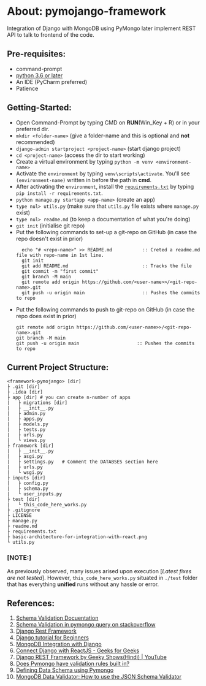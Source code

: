 # About: pymojango-framework
Integration of Django with MongoDB using PyMongo later implement REST API to talk to frontend of the code.  
  
## Pre-requisites:
- command-prompt
- [python 3.6 or later](https://www.python.org/downloads/)
- An IDE (PyCharm preferred)
- Patience

## Getting-Started:
- Open Command-Prompt by typing CMD on **RUN**(Win_Key + R) or in your preferred dir.
- `mkdir <folder-name>`  (give a folder-name and this is optional and **not** recommended)
- `django-admin startproject <project-name>`  (start django project)
- `cd <project-name>`  (access the dir to start working)
- Create a virtual environment by typing `python -m venv <environment-name>`
- Activate the `environment` by typing `venv\scripts\activate`. You'll see `(environment-name)` written in before the path in **cmd**.
- After activating the `environment`, install the [`requirements.txt`](https://github.com/pixincreate/framework-pymojango/blob/main/requirements.txt) by typing `pip install -r requirements.txt`.
- `python manage.py startapp <app-name>`  (create an app)
- `type nul> utils.py` (make sure that `utils.py` file exists where `manage.py` exist)
- `type nul> readme.md` (to keep a documentation of what you're doing)
- `git init`  (initialise git repo)
- Put the following commands to set-up a git-repo on GitHub (in case the repo doesn't exist in prior)
  ```commandline
    echo "# <repo-name>" >> README.md           :: Creted a readme.md file with repo-name in 1st line.
    git init
    git add README.md                           :: Tracks the file
    git commit -m "first commit"
    git branch -M main
    git remote add origin https://github.com/<user-name>>/<git-repo-name>.git
    git push -u origin main                     :: Pushes the commits to repo
    ``` 
- Put the following commands to push to git-repo on GitHub (in case the repo does exist in prior)
    ```commandline
    git remote add origin https://github.com/<user-name>>/<git-repo-name>.git
    git branch -M main
    git push -u origin main                     :: Pushes the commits to repo
    ```

## Current Project Structure:
```
<framework-pymojango> [dir]
├ .git [dir]
├ .idea [dir]
├ app [dir]	# you can create n-number of apps
|   ├ migrations [dir]
|   ├ __init__.py
|   ├ admin.py
|   ├ apps.py
|   ├ models.py
|   ├ tests.py
|   ├ urls.py
|   └ views.py
├ framework [dir]
|   ├ __init__.py
|   ├ asgi.py
|   ├ settings.py	# Comment the DATABSES section here
|   ├ urls.py
|   └ wsgi.py
├ inputs [dir]
|   ├ config.py
|   ├ schema.py
|   └ user_inputs.py
├ test [dir]
|   └ this_code_here_works.py
├ .gitignore
├ LICENSE
├ manage.py
├ readme.md
├ requirements.txt
├ basic-architecture-for-integration-with-react.png
└ utils.py

```

### [NOTE:] 
As previously observed, many issues arised upon execution [_Latest fixes are not tested_]. However, `this_code_here_works.py` situated in `./test` folder that has everything **unified** runs without any hassle or error. 

## References:
1. [Schema Validation Docuentation](https://docs.mongodb.com/manual/core/schema-validation/)
2. [Schema Validation in pymongo query on stackoverflow](https://stackoverflow.com/questions/46569262/does-pymongo-have-validation-rules-built-in/51520384#51520384)
3. [Django Rest Framework](https://www.django-rest-framework.org/)
4. [Django tutorial for Beginners](https://data-flair.training/blogs/django-tutorial/)
5. [MongoDB Integration with Django](https://www.mongodb.com/compatibility/mongodb-and-django)
6. [Connect Django with ReactJS - Geeks for Geeks](https://www.geeksforgeeks.org/how-to-connect-django-with-reactjs/)
7. [Django REST Framework by Geeky Shows(Hindi) | YouTube](https://www.youtube.com/playlist?list=PLbGui_ZYuhijTKyrlu-0g5GcP9nUp_HlN)
8. [Does Pymongo have validation rules built in?](https://stackoverflow.com/questions/46569262/does-pymongo-have-validation-rules-built-in)
9. [Defining Data Schema using Pymongo](https://www.mongodb.com/community/forums/t/defining-data-schema-using-pymongo/8533/2)
10. [MongoDB Data Validator: How to use the JSON Schema Validator](https://www.percona.com/blog/2018/08/16/mongodb-how-to-use-json-schema-validator/)


